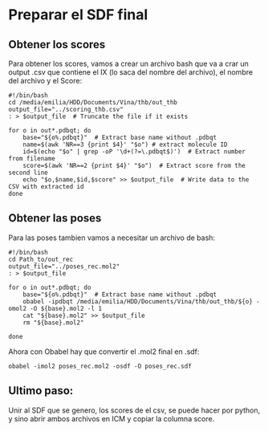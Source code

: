 # Preparar el SDF final
## Obtener los scores
Para obtener los scores, vamos a crear un archivo bash que va a crar un output .csv que contiene el IX (lo saca del nombre del archivo), el nombre del archivo y el Score:

```
#!/bin/bash
cd /media/emilia/HDD/Documents/Vina/thb/out_thb
output_file="../scoring_thb.csv"
: > $output_file  # Truncate the file if it exists

for o in out*.pdbqt; do
	base="${o%.pdbqt}"  # Extract base name without .pdbqt
	name=$(awk 'NR==3 {print $4}' "$o") # extract molecule ID
	id=$(echo "$o" | grep -oP '\d+(?=\.pdbqt$)')  # Extract number from filename
	score=$(awk 'NR==2 {print $4}' "$o")  # Extract score from the second line
	echo "$o,$name,$id,$score" >> $output_file  # Write data to the CSV with extracted id
done
```

## Obtener las poses
Para las poses tambien vamos a necesitar un archivo de bash:
```
#!/bin/bash
cd Path_to/out_rec
output_file="../poses_rec.mol2"
: > $output_file

for o in out*.pdbqt; do
	base="${o%.pdbqt}"  # Extract base name without .pdbqt
	obabel -ipdbqt /media/emilia/HDD/Documents/Vina/thb/out_thb/${o} -omol2 -O ${base}.mol2 -l 1
	cat "${base}.mol2" >> $output_file
	rm "${base}.mol2"
	
done
```

Ahora con Obabel hay que convertir el .mol2 final en .sdf:
```
obabel -imol2 poses_rec.mol2 -osdf -O poses_rec.sdf
```

## Ultimo paso:
Unir al SDF que se genero, los scores de el csv, se puede hacer por python, y sino abrir ambos archivos en ICM y copiar la columna score.
